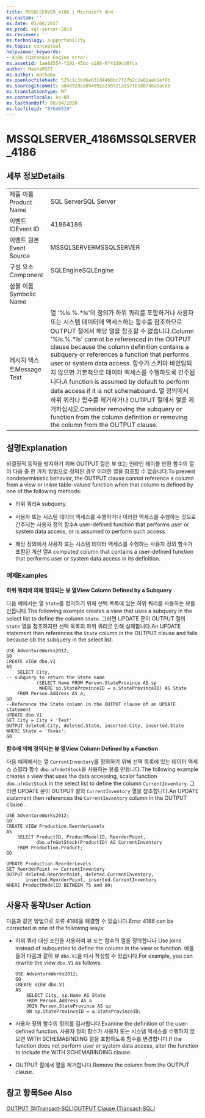 ```yaml
---
title: MSSQLSERVER_4186 | Microsoft 문서
ms.custom: ''
ms.date: 03/06/2017
ms.prod: sql-server-2014
ms.reviewer: ''
ms.technology: supportability
ms.topic: conceptual
helpviewer_keywords:
- 4186 (Database Engine error)
ms.assetid: 1ae88554-f291-45bc-a186-6f41d9cd0fca
author: MashaMSFT
ms.author: mathoma
ms.openlocfilehash: 525c1c3bd6e631044b8bc7f17b2c2a01aeb1ef8b
ms.sourcegitcommit: ad4d92dce894592a259721a1571b1d8736abacdb
ms.translationtype: MT
ms.contentlocale: ko-KR
ms.lasthandoff: 08/04/2020
ms.locfileid: "87646519"
---
```

# <a name="mssqlserver_4186"></a><span data-ttu-id="23313-102">MSSQLSERVER_4186</span><span class="sxs-lookup"><span data-stu-id="23313-102">MSSQLSERVER_4186</span></span>
    
## <a name="details"></a><span data-ttu-id="23313-103">세부 정보</span><span class="sxs-lookup"><span data-stu-id="23313-103">Details</span></span>  
  
|||  
|-|-|  
|<span data-ttu-id="23313-104">제품 이름</span><span class="sxs-lookup"><span data-stu-id="23313-104">Product Name</span></span>|<span data-ttu-id="23313-105">SQL Server</span><span class="sxs-lookup"><span data-stu-id="23313-105">SQL Server</span></span>|  
|<span data-ttu-id="23313-106">이벤트 ID</span><span class="sxs-lookup"><span data-stu-id="23313-106">Event ID</span></span>|<span data-ttu-id="23313-107">4186</span><span class="sxs-lookup"><span data-stu-id="23313-107">4186</span></span>|  
|<span data-ttu-id="23313-108">이벤트 원본</span><span class="sxs-lookup"><span data-stu-id="23313-108">Event Source</span></span>|<span data-ttu-id="23313-109">MSSQLSERVER</span><span class="sxs-lookup"><span data-stu-id="23313-109">MSSQLSERVER</span></span>|  
|<span data-ttu-id="23313-110">구성 요소</span><span class="sxs-lookup"><span data-stu-id="23313-110">Component</span></span>|<span data-ttu-id="23313-111">SQLEngine</span><span class="sxs-lookup"><span data-stu-id="23313-111">SQLEngine</span></span>|  
|<span data-ttu-id="23313-112">심볼 이름</span><span class="sxs-lookup"><span data-stu-id="23313-112">Symbolic Name</span></span>||  
|<span data-ttu-id="23313-113">메시지 텍스트</span><span class="sxs-lookup"><span data-stu-id="23313-113">Message Text</span></span>|<span data-ttu-id="23313-114">열 '%ls.%.\*ls'의 정의가 하위 쿼리를 포함하거나 사용자 또는 시스템 데이터에 액세스하는 함수를 참조하므로 OUTPUT 절에서 해당 열을 참조할 수 없습니다.</span><span class="sxs-lookup"><span data-stu-id="23313-114">Column '%ls.%.\*ls' cannot be referenced in the OUTPUT clause because the column definition contains a subquery or references a function that performs user or system data access.</span></span> <span data-ttu-id="23313-115">함수가 스키마 바인딩되지 않으면 기본적으로 데이터 액세스를 수행하도록 간주됩니다.</span><span class="sxs-lookup"><span data-stu-id="23313-115">A function is assumed by default to perform data access if it is not schemabound.</span></span> <span data-ttu-id="23313-116">열 정의에서 하위 쿼리나 함수를 제거하거나 OUTPUT 절에서 열을 제거하십시오.</span><span class="sxs-lookup"><span data-stu-id="23313-116">Consider removing the subquery or function from the column definition or removing the column from the OUTPUT clause.</span></span>|  
  
## <a name="explanation"></a><span data-ttu-id="23313-117">설명</span><span class="sxs-lookup"><span data-stu-id="23313-117">Explanation</span></span>  
 <span data-ttu-id="23313-118">비결정적 동작을 방지하기 위해 OUTPUT 절은 뷰 또는 인라인 테이블 반환 함수의 열이 다음 중 한 가지 방법으로 정의된 경우 이러한 열을 참조할 수 없습니다.</span><span class="sxs-lookup"><span data-stu-id="23313-118">To prevent nondeterministic behavior, the OUTPUT clause cannot reference a column from a view or inline table-valued function when that column is defined by one of the following methods:</span></span>  
  
-   <span data-ttu-id="23313-119">하위 쿼리</span><span class="sxs-lookup"><span data-stu-id="23313-119">A subquery.</span></span>  
  
-   <span data-ttu-id="23313-120">사용자 또는 시스템 데이터 액세스를 수행하거나 이러한 액세스를 수행하는 것으로 간주되는 사용자 정의 함수</span><span class="sxs-lookup"><span data-stu-id="23313-120">A user-defined function that performs user or system data access, or is assumed to perform such access.</span></span>  
  
-   <span data-ttu-id="23313-121">해당 정의에서 사용자 또는 시스템 데이터 액세스를 수행하는 사용자 정의 함수가 포함된 계산 열</span><span class="sxs-lookup"><span data-stu-id="23313-121">A computed column that contains a user-defined function that performs user or system data access in its definition.</span></span>  
  
### <a name="examples"></a><span data-ttu-id="23313-122">예제</span><span class="sxs-lookup"><span data-stu-id="23313-122">Examples</span></span>  
 <span data-ttu-id="23313-123">**하위 쿼리에 의해 정의되는 뷰 열**</span><span class="sxs-lookup"><span data-stu-id="23313-123">**View Column Defined by a Subquery**</span></span>  
  
 <span data-ttu-id="23313-124">다음 예에서는 열 `State`를 정의하기 위해 선택 목록에 있는 하위 쿼리를 사용하는 뷰를 만듭니다.</span><span class="sxs-lookup"><span data-stu-id="23313-124">The following example creates a view that uses a subquery in the select list to define the column `State`.</span></span> <span data-ttu-id="23313-125">그러면 UPDATE 문이 OUTPUT 절의 `State` 열을 참조하지만 선택 목록의 하위 쿼리로 인해 실패합니다.</span><span class="sxs-lookup"><span data-stu-id="23313-125">An UPDATE statement then references the `State` column in the OUTPUT clause and fails because ob the subquery in the select list.</span></span>  
  
```  
USE AdventureWorks2012;  
GO  
CREATE VIEW dbo.V1  
AS  
    SELECT City,  
-- subquery to return the State name  
           (SELECT Name FROM Person.StateProvince AS sp   
            WHERE sp.StateProvinceID = a.StateProvinceID) AS State  
    FROM Person.Address AS a;  
GO  
--Reference the State column in the OUTPUT clause of an UPDATE statement  
UPDATE dbo.V1   
SET City = City + 'Test'   
OUTPUT deleted.City, deleted.State, inserted.City, inserted.State  
WHERE State = 'Texas';  
GO  
```  
  
 <span data-ttu-id="23313-126">**함수에 의해 정의되는 뷰 열**</span><span class="sxs-lookup"><span data-stu-id="23313-126">**View Column Defined by a Function**</span></span>  
  
 <span data-ttu-id="23313-127">다음 예제에서는 열 `CurrentInventory`를 정의하기 위해 선택 목록에 있는 데이터 액세스 스칼라 함수 `dbo.ufnGetStock`을 사용하는 뷰를 만듭니다.</span><span class="sxs-lookup"><span data-stu-id="23313-127">The following example creates a view that uses the data accessing, scalar function `dbo.ufnGetStock` in the select list to define the column `CurrentInventory`.</span></span> <span data-ttu-id="23313-128">그러면 UPDATE 문이 OUTPUT 절의 `CurrentInventory` 열을 참조합니다.</span><span class="sxs-lookup"><span data-stu-id="23313-128">An UPDATE statement then references the `CurrentInventory` column in the OUTPUT clause .</span></span>  
  
```  
USE AdventureWorks2012;  
GO  
CREATE VIEW Production.ReorderLevels  
AS  
    SELECT ProductID, ProductModelID, ReorderPoint,  
           dbo.ufnGetStock(ProductID) AS CurrentInventory  
    FROM Production.Product;  
GO  
  
UPDATE Production.ReorderLevels  
SET ReorderPoint += CurrentInventory  
OUTPUT deleted.ReorderPoint, deleted.CurrentInventory,  
       inserted.ReorderPoint, inserted.CurrentInventory  
WHERE ProductModelID BETWEEN 75 and 80;  
```  
  
## <a name="user-action"></a><span data-ttu-id="23313-129">사용자 동작</span><span class="sxs-lookup"><span data-stu-id="23313-129">User Action</span></span>  
 <span data-ttu-id="23313-130">다음과 같은 방법으로 오류 4186을 해결할 수 있습니다.</span><span class="sxs-lookup"><span data-stu-id="23313-130">Error 4186 can be corrected in one of the following ways:</span></span>  
  
-   <span data-ttu-id="23313-131">하위 쿼리 대신 조인을 사용하여 뷰 또는 함수의 열을 정의합니다.</span><span class="sxs-lookup"><span data-stu-id="23313-131">Use joins instead of subqueries to define the column in the view or function.</span></span> <span data-ttu-id="23313-132">예를 들어 다음과 같이 뷰 `dbo.V1`을 다시 작성할 수 있습니다.</span><span class="sxs-lookup"><span data-stu-id="23313-132">For example, you can rewrite the view `dbo.V1` as follows.</span></span>  
  
    ```  
    USE AdventureWorks2012;  
    GO  
    CREATE VIEW dbo.V1  
    AS  
        SELECT City, sp.Name AS State  
        FROM Person.Address AS a   
        JOIN Person.StateProvince AS sp   
        ON sp.StateProvinceID = a.StateProvinceID;  
    ```  
  
-   <span data-ttu-id="23313-133">사용자 정의 함수의 정의를 검사합니다.</span><span class="sxs-lookup"><span data-stu-id="23313-133">Examine the definition of the user-defined function.</span></span> <span data-ttu-id="23313-134">사용자 정의 함수가 사용자 또는 시스템 액세스를 수행하지 않으면 WITH SCHEMABINDING 절을 포함하도록 함수를 변경합니다.</span><span class="sxs-lookup"><span data-stu-id="23313-134">If the function does not perform user or system data access, alter the function to include the WITH SCHEMABINDING clause.</span></span>  
  
-   <span data-ttu-id="23313-135">OUTPUT 절에서 열을 제거합니다.</span><span class="sxs-lookup"><span data-stu-id="23313-135">Remove the column from the OUTPUT clause.</span></span>  
  
## <a name="see-also"></a><span data-ttu-id="23313-136">참고 항목</span><span class="sxs-lookup"><span data-stu-id="23313-136">See Also</span></span>  
 [<span data-ttu-id="23313-137">OUTPUT 절&#40;Transact-SQL&#41;</span><span class="sxs-lookup"><span data-stu-id="23313-137">OUTPUT Clause &#40;Transact-SQL&#41;</span></span>](/sql/t-sql/queries/output-clause-transact-sql)  
  
  
